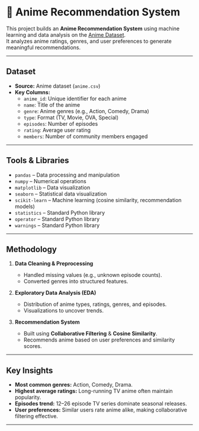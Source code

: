 # 🎥 Anime Recommendation System

This project builds an **Anime Recommendation System** using machine learning and data analysis on the [Anime Dataset](anime.csv).  
It analyzes anime ratings, genres, and user preferences to generate meaningful recommendations.  

---

## Dataset
- **Source:** Anime dataset (`anime.csv`)  
- **Key Columns:**
  - `anime_id`: Unique identifier for each anime  
  - `name`: Title of the anime  
  - `genre`: Anime genres (e.g., Action, Comedy, Drama)  
  - `type`: Format (TV, Movie, OVA, Special)  
  - `episodes`: Number of episodes  
  - `rating`: Average user rating  
  - `members`: Number of community members engaged  
---

## Tools & Libraries

- `pandas` – Data processing and manipulation  
- `numpy` – Numerical operations  
- `matplotlib` – Data visualization  
- `seaborn` – Statistical data visualization  
- `scikit-learn` – Machine learning (cosine similarity, recommendation models)  
- `statistics` – Standard Python library 
- `operator` – Standard Python library  
- `warnings` – Standard Python library  

---

## Methodology
1. **Data Cleaning & Preprocessing**  
   - Handled missing values (e.g., unknown episode counts).  
   - Converted genres into structured features.  

2. **Exploratory Data Analysis (EDA)**  
   - Distribution of anime types, ratings, genres, and episodes.  
   - Visualizations to uncover trends.  

3. **Recommendation System**  
   - Built using **Collaborative Filtering** & **Cosine Similarity**.  
   - Recommends anime based on user preferences and similarity scores.  

---

## Key Insights
- **Most common genres:** Action, Comedy, Drama.  
- **Highest average ratings:** Long-running TV anime often maintain popularity.  
- **Episodes trend:** 12–26 episode TV series dominate seasonal releases.  
- **User preferences:** Similar users rate anime alike, making collaborative filtering effective.  

---


